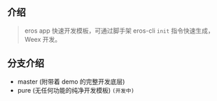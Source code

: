 


## 介绍

> eros app 快速开发模板，可通过脚手架 eros-cli `init` 指令快速生成，Weex 开发。

## 分支介绍

- master (附带着 demo 的完整开发底层)
- pure (无任何功能的纯净开发模板) `(开发中)`
